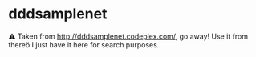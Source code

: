 # dddsamplenet

:warning: Taken from http://dddsamplenet.codeplex.com/, go away! Use it from thereö I just have it here for search purposes.
